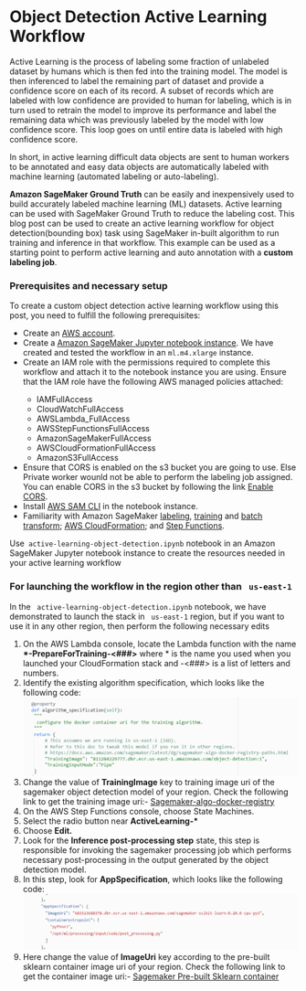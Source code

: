 <h1>Object Detection Active Learning Workflow</h1>

<p>
Active Learning is the process of labeling some fraction of unlabeled dataset by humans which is then fed into the training model. The model is then inferenced to label the remaining part of dataset and provide a confidence score on each of its record. A subset of records which are labeled with low confidence are provided to human for labeling, which is in turn used to retrain the model to improve its performance and label the remaining data which was previously labeled by the model with low confidence score. This loop goes on until entire data is labeled with high confidence score.
</p>
In short, in active learning difficult data objects are sent to human workers to be annotated and easy data objects are automatically labeled with machine learning (automated labeling or auto-labeling).
<p>
<b>Amazon SageMaker Ground Truth</b> can be easily and inexpensively used to build accurately labeled machine learning (ML) datasets. Active learning can be used with SageMaker Ground Truth to reduce the labeling cost. 
This blog post can be used to  create an active learning workflow for object detection(bounding box) task using SageMaker in-built algorithm to run training and inference in that workflow. This example can be used as a starting point to perform active learning and auto annotation with a <b>custom labeling job</b>.
</p>

<h3>Prerequisites and necessary setup</h3>
<p>To create a custom object detection active learning workflow using this post, you need to fulfill the following prerequisites:
</p>

<ul>
<li>Create an <a href = "https://signin.aws.amazon.com/signin?redirect_uri=https%3A%2F%2Fportal.aws.amazon.com%2Fbilling%2Fsignup%2Fresume&client_id=signup">AWS account</a>.</li>
<li>Create a <a href="https://docs.aws.amazon.com/sagemaker/latest/dg/howitworks-create-ws.html"> Amazon SageMaker Jupyter notebook instance</a>. We have created and tested the workflow in an <code>ml.m4.xlarge</code> instance. </li>
<li>Create an IAM role with the permissions required to complete this workflow and attach it to the notebook instance you are using. Ensure that the IAM role have the following AWS managed policies attached:</li>
<ul shape = "disc">
<li>IAMFullAccess</li>
<li>CloudWatchFullAccess</li>
<li>AWSLambda_FullAccess</li>
<li>AWSStepFunctionsFullAccess</li>
<li>AmazonSageMakerFullAccess</li>
<li>AWSCloudFormationFullAccess</li>
<li>AmazonS3FullAccess</li>
</ul>
<li>Ensure that CORS is enabled on the s3 bucket you are going to use. Else Private worker wounld not be able to perform the labeling job assigned. You can enable CORS in the s3 bucket by following the link <a href = "https://docs.aws.amazon.com/AmazonS3/latest/userguide/enabling-cors-examples.html"> Enable CORS</a>.</li>
<li>Install <a href = "https://docs.aws.amazon.com/serverless-application-model/latest/developerguide/serverless-sam-cli-install.html">AWS SAM CLI</a> in the notebook instance. </li>
<li>Familiarity with Amazon SageMaker <a href="https://docs.aws.amazon.com/sagemaker/latest/dg/sms.html">labeling</a>, <a href = "https://docs.aws.amazon.com/sagemaker/latest/dg/train-model.html">training</a> and <a href= "https://docs.aws.amazon.com/sagemaker/latest/dg/batch-transform.html">batch transform</a>; <a href = "https://docs.aws.amazon.com/AWSCloudFormation/latest/UserGuide/Welcome.html"> AWS CloudFormation</a>; and <a href = "https://docs.aws.amazon.com/step-functions/latest/dg/welcome.html">Step Functions</a>.</li>
</ul>

<p>Use<code> active-learning-object-detection.ipynb</code> notebook in an Amazon SageMaker Jupyter notebook instance to create the resources needed in your active learning workflow
</p>
<h3>For launching the workflow in the region other than <code> us-east-1</code> </h3>
<p>
 In the <code> active-learning-object-detection.ipynb</code> notebook, we have demonstrated to launch the stack in  <code> us-east-1</code>  region, but if you want to use it in any other region, then perform the following necessary edits
</p>

<ol>
    <li>On the AWS Lambda console, locate the Lambda function with the name <b>*-PrepareForTraining-<###></b> where * is the name you used when you launched your CloudFormation stack and -<###> is a list of letters and numbers.</li>
    <li>Identify the existing algorithm specification, which looks like the following code:</li>
        <img src = "docker.png"></img>
    <li>Change the value of  <b>TrainingImage</b> key to training image uri of the sagemaker object detection model of your region. Check the following link to get the  training image uri:- <a href="https://docs.aws.amazon.com/sagemaker/latest/dg/sagemaker-algo-docker-registry-paths.html ">Sagemaker-algo-docker-registry </a> </li>
    <li>On the AWS Step Functions console, choose State Machines.</li>
    <li>Select the radio button near <b>ActiveLearning-*</b></li>
    <li>Choose <b> Edit.</b></li>
    <li>Look for the <b>Inference post-processing step</b>  state, this step is responsible for invoking the sagemaker processing job which performs necessary post-processing in the output generated by the object detection model.</li>
    <li> In this step, look for <b>AppSpecification</b>, which looks like the following code:</li>
    <img src = "post_processing.png"></img>
    <li>Here change the value of <b>ImageUri</b> key according to the pre-built sklearn container image uri of your region. Check the following link to get the  container image uri:- <a href="https://docs.aws.amazon.com/sagemaker/latest/dg/pre-built-docker-containers-scikit-learn-spark.html ">Sagemaker Pre-built Sklearn container<a/> </li>
    
</ol>    
